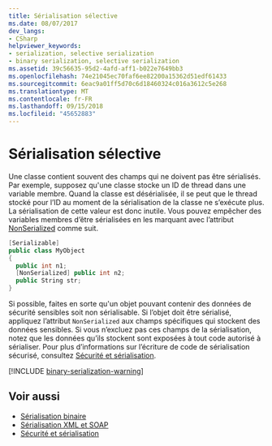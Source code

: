 ```yaml
---
title: Sérialisation sélective
ms.date: 08/07/2017
dev_langs:
- CSharp
helpviewer_keywords:
- serialization, selective serialization
- binary serialization, selective serialization
ms.assetid: 39c56635-95d2-4afd-aff1-b022e7649bb3
ms.openlocfilehash: 74e21045ec70faf6ee82200a15362d51edf61433
ms.sourcegitcommit: 6eac9a01ff5d70c6d18460324c016a3612c5e268
ms.translationtype: MT
ms.contentlocale: fr-FR
ms.lasthandoff: 09/15/2018
ms.locfileid: "45652883"
---
```

# <a name="selective-serialization"></a>Sérialisation sélective
Une classe contient souvent des champs qui ne doivent pas être sérialisés. Par exemple, supposez qu'une classe stocke un ID de thread dans une variable membre. Quand la classe est désérialisée, il se peut que le thread stocké pour l’ID au moment de la sérialisation de la classe ne s’exécute plus. La sérialisation de cette valeur est donc inutile. Vous pouvez empêcher des variables membres d’être sérialisées en les marquant avec l’attribut [NonSerialized](xref:System.NonSerializedAttribute) comme suit.  
  
```csharp  
[Serializable]  
public class MyObject   
{  
  public int n1;  
  [NonSerialized] public int n2;  
  public String str;  
}  
```

Si possible, faites en sorte qu'un objet pouvant contenir des données de sécurité sensibles soit non sérialisable. Si l’objet doit être sérialisé, appliquez l’attribut `NonSerialized` aux champs spécifiques qui stockent des données sensibles. Si vous n’excluez pas ces champs de la sérialisation, notez que les données qu’ils stockent sont exposées à tout code autorisé à sérialiser. Pour plus d’informations sur l’écriture de code de sérialisation sécurisé, consultez [Sécurité et sérialisation](../../../docs/framework/misc/security-and-serialization.md).

[!INCLUDE [binary-serialization-warning](../../../includes/binary-serialization-warning.md)]
  
## <a name="see-also"></a>Voir aussi

- [Sérialisation binaire](binary-serialization.md)  
- [Sérialisation XML et SOAP](xml-and-soap-serialization.md)  
- [Sécurité et sérialisation](../../../docs/framework/misc/security-and-serialization.md)
